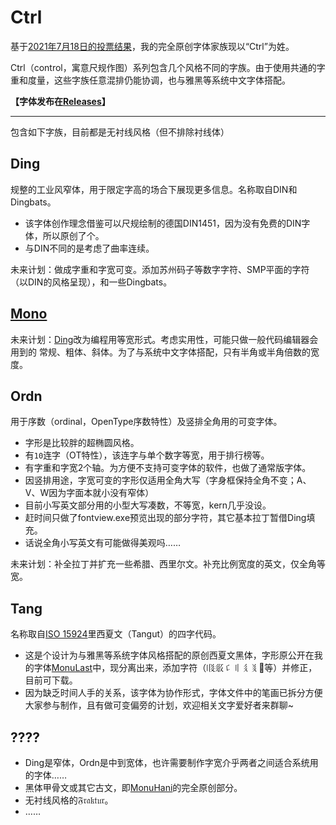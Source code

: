 # Ctrl
基于[2021年7月18日的投票结果](https://t.bilibili.com/548801038367849128?tab=2)，我的完全原创字体家族现以“Ctrl”为姓。

Ctrl（control，寓意尺规作图）系列包含几个风格不同的字族。由于使用共通的字重和度量，这些字族任意混排仍能协调，也与雅黑等系统中文字体搭配。

**【字体发布在[Releases](https://github.com/MY1L/Ctrl/releases)】**

----

包含如下字族，目前都是无衬线风格（但不排除衬线体）

## Ding
规整的工业风窄体，用于限定字高的场合下展现更多信息。名称取自DIN和Dingbats。
- 该字体创作理念借鉴可以尺规绘制的德国DIN1451，因为没有免费的DIN字体，所以原创了个。
- 与DIN不同的是考虑了曲率连续。

未来计划：做成字重和字宽可变。添加苏州码子等数字字符、SMP平面的字符（以DIN的风格呈现），和一些Dingbats。

## [Mono](https://github.com/MY1L/Ctrl/blob/main/abbr.md)
未来计划：[Ding](#ding)改为编程用等宽形式。考虑实用性，可能只做一般代码编辑器会用到的 常规、粗体、斜体。为了与系统中文字体搭配，只有半角或半角倍数的宽度。

## Ordn
用于序数（ordinal，OpenType序数特性）及竖排全角用的可变字体。
- 字形是比较胖的超椭圆风格。
- 有`10`连字（OT特性），该连字与单个数字等宽，用于排行榜等。
- 有字重和字宽2个轴。为方便不支持可变字体的软件，也做了通常版字体。
- 因竖排用途，字宽可变的字形仅适用全角大写（字身框保持全角不变；A、V、W因为字面本就小没有窄体）
- 目前小写英文部分用的小型大写凑数，不等宽，kern几乎没设。
- 赶时间只做了fontview.exe预览出现的部分字符，其它基本拉丁暂借Ding填充。
- 话说全角小写英文有可能做得美观吗……

未来计划：补全拉丁并扩充一些希腊、西里尔文。补充比例宽度的英文，仅全角等宽。

## Tang
名称取自[ISO 15924](https://github.com/MY1L/Unicode/tree/main/abbr)里西夏文（Tangut）的四字代码。
- 这是个设计为与雅黑等系统字体风格搭配的原创西夏文黑体，字形原公开在我的字体[MonuLast](https://github.com/MY1L/Unicode)中，现分离出来，添加字符（𗄴𗼇𘠈𘠐𘢌𘤩𘴀等）并修正，目前可下载。
- 因为缺乏时间人手的关系，该字体为协作形式，字体文件中的笔画已拆分方便大家参与制作，且有做可变偏旁的计划，欢迎相关文字爱好者来群聊~

## ????
- Ding是窄体，Ordn是中到宽体，也许需要制作字宽介乎两者之间适合系统用的字体……
- 黑体甲骨文或其它古文，即[MonuHani](https://github.com/MY1L/Unicode/releases)的完全原创部分。
- 无衬线风格的𝔉𝔯𝔞𝔨𝔱𝔲𝔯。
- ……
